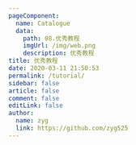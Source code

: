 ```yaml
---
pageComponent: 
  name: Catalogue
  data: 
    path: 08.优秀教程
    imgUrl: /img/web.png
    description: 优秀教程
title: 优秀教程
date: 2020-03-11 21:50:53
permalink: /tutorial/
sidebar: false
article: false
comment: false
editLink: false
author: 
  name: zyg
  link: https://github.com/zyg525
---
```

